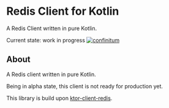 # Redis Client for Kotlin

A Redis Client written in pure Kotlin.

Current state: work in progress [![confinitum](https://circleci.com/gh/confinitum/redis-kt/tree/main.svg?style=svg)](https://https://app.circleci.com/pipelines/github/confinitum/redis-kt)

## About
A Redis client written in pure Kotlin.

Being in alpha state, this client is not ready for production yet. 

This library is build upon [ktor-client-redis](https://github.com/ktorio/ktor-clients/tree/main/ktor-client-redis).

